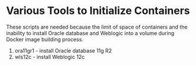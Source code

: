 # Various Tools to Initialize Containers

These scripts are needed because the limit of space of containers and the inability to install Oracle database
and Weblogic into a volume during Docker image building process.

1. ora11gr1 - install Oracle database 11g R2
2. wls12c - install Weblogic 12c
